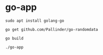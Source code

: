 # go-app



```
sudo apt install golang-go
```

```
go get github.com/Pallinder/go-randomdata
```

```
go build
```

```
./go-app
```
